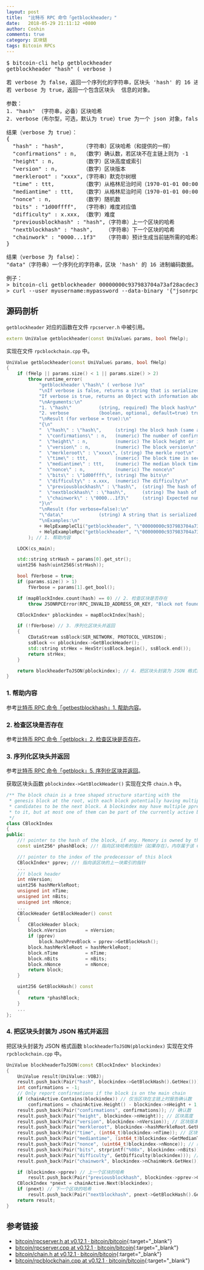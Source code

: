```yaml
---
layout: post
title:  "比特币 RPC 命令「getblockheader」"
date:   2018-05-29 21:11:12 +0800
author: Coshin
comments: true
category: 区块链
tags: Bitcoin RPCs
---
```

<pre>
$ bitcoin-cli help getblockheader
getblockheader "hash" ( verbose )

若 verbose 为 false，返回一个序列化的字符串，区块头 'hash' 的 16 进制编码数据。
若 verbose 为 true，返回一个包含区块头 <hash> 信息的对象。

参数：
1. "hash" （字符串，必备）区块哈希
2. verbose（布尔型，可选，默认为 true）true 为一个 json 对象，false 为 16 进制编码的数据

结果（verbose 为 true）：
{
  "hash" : "hash",      （字符串）区块哈希（和提供的一样）
  "confirmations" : n,  （数字）确认数，若区块不在主链上则为 -1
  "height" : n,         （数字）区块高度或索引
  "version" : n,        （数字）区块版本
  "merkleroot" : "xxxx",（字符串）默克尔树根
  "time" : ttt,         （数字）从格林尼治时间（1970-01-01 00:00:00）开始以秒为单位的区块时间
  "mediantime" : ttt,   （数字）从格林尼治时间（1970-01-01 00:00:00）开始以秒为单位的中间区块时间
  "nonce" : n,          （数字）随机数
  "bits" : "1d00ffff",  （字符串）难度对应值
  "difficulty" : x.xxx, （数字）难度
  "previousblockhash" : "hash",（字符串）上一个区块的哈希
  "nextblockhash" : "hash",    （字符串）下一个区块的哈希
  "chainwork" : "0000...1f3"   （字符串）预计生成当前链所需的哈希次数（16 进制）
}

结果（verbose 为 false）：
"data"（字符串）一个序列化的字符串，区块 'hash' 的 16 进制编码数据。

例子：
> bitcoin-cli getblockheader 00000000c937983704a73af28acdec37b049d214adbda81d7e2a3dd146f6ed09
> curl --user myusername:mypassword --data-binary '{"jsonrpc": "1.0", "id":"curltest", "method": "getblockheader", "params": ["00000000c937983704a73af28acdec37b049d214adbda81d7e2a3dd146f6ed09"] }' -H 'content-type: text/plain;' http://127.0.0.1:8332/
</pre>

## 源码剖析

`getblockheader` 对应的函数在文件 `rpcserver.h` 中被引用。

```cpp
extern UniValue getblockheader(const UniValue& params, bool fHelp);
```

实现在文件 `rpcblockchain.cpp` 中。

```cpp
UniValue getblockheader(const UniValue& params, bool fHelp)
{
    if (fHelp || params.size() < 1 || params.size() > 2)
        throw runtime_error(
            "getblockheader \"hash\" ( verbose )\n"
            "\nIf verbose is false, returns a string that is serialized, hex-encoded data for blockheader 'hash'.\n"
            "If verbose is true, returns an Object with information about blockheader <hash>.\n"
            "\nArguments:\n"
            "1. \"hash\"          (string, required) The block hash\n"
            "2. verbose           (boolean, optional, default=true) true for a json object, false for the hex encoded data\n"
            "\nResult (for verbose = true):\n"
            "{\n"
            "  \"hash\" : \"hash\",     (string) the block hash (same as provided)\n"
            "  \"confirmations\" : n,   (numeric) The number of confirmations, or -1 if the block is not on the main chain\n"
            "  \"height\" : n,          (numeric) The block height or index\n"
            "  \"version\" : n,         (numeric) The block version\n"
            "  \"merkleroot\" : \"xxxx\", (string) The merkle root\n"
            "  \"time\" : ttt,          (numeric) The block time in seconds since epoch (Jan 1 1970 GMT)\n"
            "  \"mediantime\" : ttt,    (numeric) The median block time in seconds since epoch (Jan 1 1970 GMT)\n"
            "  \"nonce\" : n,           (numeric) The nonce\n"
            "  \"bits\" : \"1d00ffff\", (string) The bits\n"
            "  \"difficulty\" : x.xxx,  (numeric) The difficulty\n"
            "  \"previousblockhash\" : \"hash\",  (string) The hash of the previous block\n"
            "  \"nextblockhash\" : \"hash\",      (string) The hash of the next block\n"
            "  \"chainwork\" : \"0000...1f3\"     (string) Expected number of hashes required to produce the current chain (in hex)\n"
            "}\n"
            "\nResult (for verbose=false):\n"
            "\"data\"             (string) A string that is serialized, hex-encoded data for block 'hash'.\n"
            "\nExamples:\n"
            + HelpExampleCli("getblockheader", "\"00000000c937983704a73af28acdec37b049d214adbda81d7e2a3dd146f6ed09\"")
            + HelpExampleRpc("getblockheader", "\"00000000c937983704a73af28acdec37b049d214adbda81d7e2a3dd146f6ed09\"")
        ); // 1. 帮助内容

    LOCK(cs_main);

    std::string strHash = params[0].get_str();
    uint256 hash(uint256S(strHash));

    bool fVerbose = true;
    if (params.size() > 1)
        fVerbose = params[1].get_bool();

    if (mapBlockIndex.count(hash) == 0) // 2. 检查区块是否存在
        throw JSONRPCError(RPC_INVALID_ADDRESS_OR_KEY, "Block not found");

    CBlockIndex* pblockindex = mapBlockIndex[hash];

    if (!fVerbose) // 3. 序列化区块头并返回
    {
        CDataStream ssBlock(SER_NETWORK, PROTOCOL_VERSION);
        ssBlock << pblockindex->GetBlockHeader();
        std::string strHex = HexStr(ssBlock.begin(), ssBlock.end());
        return strHex;
    }

    return blockheaderToJSON(pblockindex); // 4. 把区块头封装为 JSON 格式并返回
}
```

### 1. 帮助内容

参考[比特币 RPC 命令「getbestblockhash」1. 帮助内容](/blog/2018/05/bitcoin-rpc-getbestblockhash.html#1-帮助内容)。

### 2. 检查区块是否存在

参考[比特币 RPC 命令「getblock」2. 检查区块是否存在](/blog/2018/05/bitcoin-rpc-getblock.html#2-检查区块是否存在)。

### 3. 序列化区块头并返回

参考[比特币 RPC 命令「getblock」5. 序列化区块并返回](/blog/2018/05/bitcoin-rpc-getblock.html#5-序列化区块并返回)。

获取区块头函数 `pblockindex->GetBlockHeader()` 实现在文件 `chain.h` 中。

```cpp
/** The block chain is a tree shaped structure starting with the
 * genesis block at the root, with each block potentially having multiple
 * candidates to be the next block. A blockindex may have multiple pprev pointing
 * to it, but at most one of them can be part of the currently active branch.
 */
class CBlockIndex
{
public:
    //! pointer to the hash of the block, if any. Memory is owned by this CBlockIndex
    const uint256* phashBlock; //! 指向区块哈希的指针（如果存在）。内存属于该 CBlockIndex

    //! pointer to the index of the predecessor of this block
    CBlockIndex* pprev; //! 指向该区块的上一块索引的指针
    ...
    //! block header
    int nVersion;
    uint256 hashMerkleRoot;
    unsigned int nTime;
    unsigned int nBits;
    unsigned int nNonce;
    ...
    CBlockHeader GetBlockHeader() const
    {
        CBlockHeader block;
        block.nVersion       = nVersion;
        if (pprev)
            block.hashPrevBlock = pprev->GetBlockHash();
        block.hashMerkleRoot = hashMerkleRoot;
        block.nTime          = nTime;
        block.nBits          = nBits;
        block.nNonce         = nNonce;
        return block;
    }

    uint256 GetBlockHash() const
    {
        return *phashBlock;
    }
    ...
};
```

### 4. 把区块头封装为 JSON 格式并返回

把区块头封装为 JSON 格式函数 `blockheaderToJSON(pblockindex)` 实现在文件 `rpcblockchain.cpp` 中。

```cpp
UniValue blockheaderToJSON(const CBlockIndex* blockindex)
{
    UniValue result(UniValue::VOBJ);
    result.push_back(Pair("hash", blockindex->GetBlockHash().GetHex())); // 区块哈希
    int confirmations = -1;
    // Only report confirmations if the block is on the main chain
    if (chainActive.Contains(blockindex)) // 仅当区块在主链上时报告确认数
        confirmations = chainActive.Height() - blockindex->nHeight + 1; // 计算确认数
    result.push_back(Pair("confirmations", confirmations)); // 确认数
    result.push_back(Pair("height", blockindex->nHeight)); // 区块高度
    result.push_back(Pair("version", blockindex->nVersion)); // 区块版本号
    result.push_back(Pair("merkleroot", blockindex->hashMerkleRoot.GetHex())); // 默克尔树根哈希
    result.push_back(Pair("time", (int64_t)blockindex->nTime)); // 区块创建时间
    result.push_back(Pair("mediantime", (int64_t)blockindex->GetMedianTimePast())); // 区块中间时间
    result.push_back(Pair("nonce", (uint64_t)blockindex->nNonce)); // 随机数
    result.push_back(Pair("bits", strprintf("%08x", blockindex->nBits))); // 难度对应值
    result.push_back(Pair("difficulty", GetDifficulty(blockindex))); // 难度
    result.push_back(Pair("chainwork", blockindex->nChainWork.GetHex())); // 链工作量

    if (blockindex->pprev) // 上一个区块的哈希
        result.push_back(Pair("previousblockhash", blockindex->pprev->GetBlockHash().GetHex()));
    CBlockIndex *pnext = chainActive.Next(blockindex);
    if (pnext) // 下一个区块的哈希
        result.push_back(Pair("nextblockhash", pnext->GetBlockHash().GetHex()));
    return result;
}
```

## 参考链接

* [bitcoin/rpcserver.h at v0.12.1 · bitcoin/bitcoin](https://github.com/bitcoin/bitcoin/blob/v0.12.1/src/rpcserver.h){:target="_blank"}
* [bitcoin/rpcserver.cpp at v0.12.1 · bitcoin/bitcoin](https://github.com/bitcoin/bitcoin/blob/v0.12.1/src/rpcserver.cpp){:target="_blank"}
* [bitcoin/chain.h at v0.12.1 · bitcoin/bitcoin](https://github.com/bitcoin/bitcoin/blob/v0.12.1/src/chain.h){:target="_blank"}
* [bitcoin/rpcblockchain.cpp at v0.12.1 · bitcoin/bitcoin](https://github.com/bitcoin/bitcoin/blob/v0.12.1/src/rpcblockchain.cpp){:target="_blank"}
